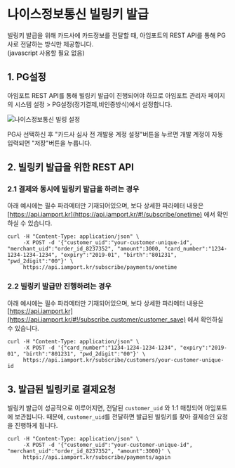 # 나이스정보통신 빌링키 발급
빌링키 발급을 위해 카드사에 카드정보를 전달할 때, 아임포트의 REST API를 통해 PG사로 전달하는 방식만 제공합니다.  
(javascript 사용할 필요 없음)


## 1. PG설정  
아임포트 REST API를 통해 빌링키 발급이 진행되어야 하므로 아임포트 관리자 페이지의 시스템 설정 > PG설정(정기결제,비인증방식)에서 설정합니다.  

![나이스정보통신 빌링 설정](../screenshot/nice-setting.png)

PG사 선택하신 후 "카드사 심사 전 개발용 계정 설정"버튼을 누르면 개발 계정이 자동 입력되면 "저장"버튼을 누릅니다.  


## 2. 빌링키 발급을 위한 REST API  

### 2.1 결제와 동시에 빌링키 발급을 하려는 경우    
아래 예시에는 필수 파라메터만 기재되어있으며, 보다 상세한 파라메터 내용은 [https://api.iamport.kr](https://api.iamport.kr/#!/subscribe/onetime) 에서 확인하실 수 있습니다.  

```
curl -H "Content-Type: application/json" \   
     -X POST -d '{"customer_uid":"your-customer-unique-id", "merchant_uid":"order_id_8237352", "amount":3000, "card_number":"1234-1234-1234-1234", "expiry":"2019-01", "birth":"801231", "pwd_2digit":"00"}' \
     https://api.iamport.kr/subscribe/payments/onetime
```

### 2.2 빌링키 발급만 진행하려는 경우  
아래 예시에는 필수 파라메터만 기재되어있으며, 보다 상세한 파라메터 내용은 [https://api.iamport.kr](https://api.iamport.kr/#!/subscribe.customer/customer_save) 에서 확인하실 수 있습니다.  

```
curl -H "Content-Type: application/json" \   
     -X POST -d '{"card_number":"1234-1234-1234-1234", "expiry":"2019-01", "birth":"801231", "pwd_2digit":"00"}' \
     https://api.iamport.kr/subscribe/customers/your-customer-unique-id
```


## 3. 발급된 빌링키로 결제요청  
빌링키 발급이 성공적으로 이루어지면, 전달된 `customer_uid` 와 1:1 매칭되어 아임포트에 보관됩니다.
때문에, `customer_uid`를 전달하면 발급된 빌링키를 찾아 결제승인 요청을 진행하게 됩니다.

```
curl -H "Content-Type: application/json" \   
     -X POST -d '{"customer_uid":"your-customer-unique-id", "merchant_uid":"order_id_8237352", "amount":3000}' \
     https://api.iamport.kr/subscribe/payments/again
```